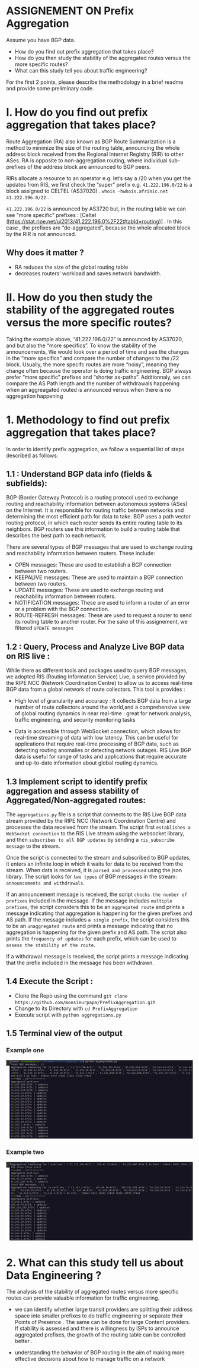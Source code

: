 # ASSIGNEMENT ON Prefix Aggregation
Assume you have BGP data.
- How do you find out prefix aggregation that takes place?
- How do you then study the stability of the aggregated routes versus the more specific routes?
- What can this study tell you about traffic engineering?

For the first 2 points, please describe the methodology in a brief readme and provide some preliminary code.

# I. How do you find out prefix aggregation that takes place?
Route Aggregation (RA) also known as BGP Route Summarization is a method to minimize the size of the routing table, announcing the whole address block received from the Regional Internet Registry (RIR) to other ASes. RA is opposite to non-aggregation routing, where individual sub-prefixes of the address block are announced to BGP peers.

RIRs allocate a resource to an operator e.g. let’s say a /20 when you get the updates from RIS, we first check the “super” prefix
e.g. `41.222.196.0/22` is a block assigned to CELTEL (AS37020) . `whois -hwhois.afrinic.net 41.222.196.0/22` . 

`41.222.196.0/22` is announced by AS3720 but, in the routing table we can see "more specific" prefixes : [Celtel (https://stat.ripe.net/ui2013/41.222.196.0%2F22#tabId=routing)] .
In this case ,  the prefixes are “de-aggregated”, because the whole allocated block by the RIR is not announced.


## Why does it matter ?
 - RA reduces the size of the global routing table
  - decreases routers’ workload and saves network bandwidth.
  
  # II. How do you then study the stability of the aggregated routes versus the more specific routes?
  Taking the example above, “41.222.196.0/22” is announced by AS37020, and but also the “more specifics”. To know the stability of the announcements, We would look over a period of time and see the changes in the “more specifics” and compare the number of changes to the /22 block. Usually,  the more specifc routes are more “noisy”, meaning they change often because the operator is doing traffic engineering. BGP always prefer “more specific” prefixes and “shorter as-paths”.
  Addtionnaly, we can compare the AS Path length and the number of withdrawals happening when an aggreagated routed is announced versus when there is no aggregation happening

# 1. Methodology to find out prefix aggregation that takes place?

In order to identify prefix aggregation, we follow a sequential list of steps described as follows:
## 1.1 : Understand BGP data info (fields & subfields):
BGP (Border Gateway Protocol) is a routing protocol used to exchange routing and reachability information between autonomous systems (ASes) on the Internet. It is responsible for routing traffic between networks and determining the most efficient path for data to take. BGP uses a path vector routing protocol, in which each router sends its entire routing table to its neighbors. BGP routers use this information to build a routing table that describes the best path to each network.

There are several types of BGP messages that are used to exchange routing and reachability information between routers. These include:

- OPEN messages: These are used to establish a BGP connection between two routers.
- KEEPALIVE messages: These are used to maintain a BGP connection between two routers.
- UPDATE messages: These are used to exchange routing and reachability information between routers.
- NOTIFICATION messages: These are used to inform a router of an error or a problem with the BGP connection.
- ROUTE-REFRESH messages: These are used to request a router to send its routing table to another router.
For the sake of this assignement, we filtered `UPDATE messages` 

## 1.2 : Query, Process and Analyze Live BGP data on RIS live :
While there as different tools and packages used to query BGP messages, we adopted RIS (Routing Information Service) Live, a service provided by the RIPE NCC (Network Coordination Centre) to allow us to access real-time BGP data from a global network of route collectors. 
This tool is provides :
- High level of granularity and accuracy : It collects BGP data from a large number of route collectors around the world,and a comprehensive view of global routing dynamics in near real-time : great for network analysis, traffic engineering, and security monitoring tasks

- Data is accessible through WebSocket connection, which allows for real-time streaming of data with low latency. This can be useful for applications that require real-time processing of BGP data, such as detecting routing anomalies or detecting network outages.
RIS Live BGP data is useful for range of tasks and applications that require accurate and up-to-date information about global routing dynamics.


## 1.3 Implement script to identify prefix aggregation and assess stability of Aggregated/Non-aggregated routes:
The `aggregations.py` file is a script that connects to the RIS Live BGP data stream provided by the RIPE NCC (Network Coordination Centre) and processes the data received from the stream. The script first `establishes a WebSocket connection` to the RIS Live stream using the websocket library, and then `subscribes to all BGP updates` by sending a `ris_subscribe message` to the stream.

Once the script is connected to the stream and subscribed to BGP updates, it enters an infinite loop in which it waits for data to be received from the stream. When data is received, it is `parsed and processed` using the json library. The script looks for `two types` of BGP messages in the stream: `announcements and withdrawals`.

If an announcement message is received, the script `checks the number of prefixes` included in the message. If the message includes `multiple prefixes`, the script considers this to be an `aggregated route` and prints a message indicating that aggregation is happening for the given prefixes and AS path. If the message includes `a single prefix`, the script considers this to be an `unaggregated route` and prints a message indicating that no aggregation is happening for the given prefix and AS path. The script also prints the `frequency of updates` for each prefix, which can be used to `assess the stability of the route`.

If a withdrawal message is received, the script prints a message indicating that the prefix included in the message has been withdrawn.

## 1.4 Execute the Script :
- Clone the Repo using the command `git clone https://github.com/monsieurpapa/PrefixAggregation.git`
- Change to its Directory with  `cd PrefixAggregation`
- Execute script with `python aggregations.py`

## 1.5 Terminal view of the output
### Example one
![Image](output1.png)

### Example two
![Image](output2.png)


# 2. What can this study tell us about Data Engineering ?

The analysis of the stability of aggregated routes versus more specific routes can provide valuable information for traffic engineering. 

-  we can identify whether large transit providers are splitting their address space into smaller prefixes to do traffic engineering or separate their Points of Presence . The same can be done for large Content providers. If stability is assessed and there is willingness by ISPs to announce aggregated prefixes, the growth of the routing table can be controlled better .

- understanding the behavior of BGP routing in the aim of making more effective decisions about how to manage traffic on a network 

